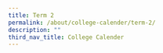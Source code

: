 ```yaml
---
title: Term 2
permalink: /about/college-calender/term-2/
description: ""
third_nav_title: College Calender
---
```

